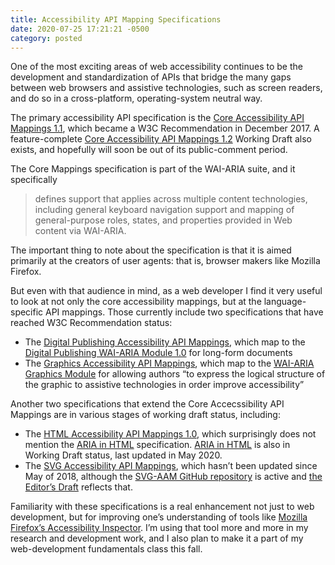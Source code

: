 ```yaml
---
title: Accessibility API Mapping Specifications
date: 2020-07-25 17:21:21 -0500
category: posted
---
```


One of the most exciting areas of web accessibility continues to be the development and
standardization of APIs that bridge the many gaps between web browsers and assistive technologies,
such as screen readers, and do so in a cross-platform, operating-system neutral way.

The primary accessibility API specification is the
[Core Accessibility API Mappings 1.1](https://www.w3.org/TR/core-aam-1.1/), which became a W3C
Recommendation in December 2017. A feature-complete
[Core Accessibility API Mappings 1.2](https://www.w3.org/TR/core-aam-1.2/) Working Draft also exists,
and hopefully will soon be out of its public-comment period.

The Core Mappings specification is part of the WAI-ARIA suite, and it specifically

> defines support that applies across multiple content technologies, including general keyboard
> navigation support and mapping of general-purpose roles, states, and properties provided in Web
> content via WAI-ARIA.

The important thing to note about the specification is that it is aimed primarily at the creators
of user agents: that is, browser makers like Mozilla Firefox.

But even with that audience in mind, as a web developer I find it very useful to look at not only
the core accessibility mappings, but at the language-specific API mappings. Those currently include
two specifications that have reached W3C Recommendation status:

* The [Digital Publishing Accessibility API Mappings](https://www.w3.org/TR/dpub-aam-1.0/), which
map to the [Digital Publishing WAI-ARIA Module 1.0](https://www.w3.org/TR/dpub-aria-1.0/) for long-form
documents
* The [Graphics Accessibility API Mappings](https://www.w3.org/TR/graphics-aam-1.0/), which map to
the [WAI-ARIA Graphics Module](https://www.w3.org/TR/graphics-aria-1.0/) for allowing authors “to
express the logical structure of the graphic to assistive technologies in order improve
accessibility”

Another two specifications that extend the Core Accecssibility API Mappings are in various stages
of working draft status, including:

* The [HTML Accessibility API Mappings 1.0](https://www.w3.org/TR/2020/WD-html-aam-1.0-20200718/),
which surprisingly does not mention the [ARIA in HTML](https://www.w3.org/TR/html-aria/) specification.
[ARIA in HTML](https://www.w3.org/TR/html-aria/) is also in Working Draft status, last updated in May 2020.
* The [SVG Accessibility API Mappings](https://www.w3.org/TR/svg-aam-1.0/), which hasn’t been updated
since May of 2018, although the [SVG-AAM GitHub repository](https://github.com/w3c/svg-aam) is active
and [the Editor’s Draft](https://w3c.github.io/svg-aam/) reflects that.

Familiarity with these specifications is a real enhancement not just to web development, but for
improving one’s understanding of tools like
[Mozilla Firefox’s Accessibility Inspector](https://developer.mozilla.org/en-US/docs/Tools/Accessibility_inspector).
I’m using that tool more and more in my research and development work, and I also plan to make it a
part of my web-development fundamentals class this fall.
